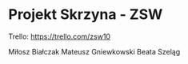 # Projekt Skrzyna - ZSW
Trello: https://trello.com/zsw10



Miłosz Białczak
Mateusz Gniewkowski
Beata Szeląg
